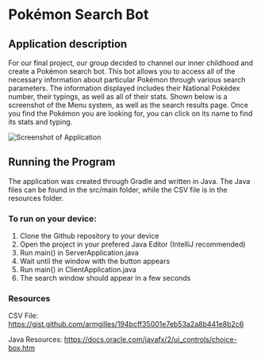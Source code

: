 # Pokémon Search Bot

## Application description 

For our final project, our group decided to channel our inner childhood and create a Pokémon search bot. This bot allows you to access all of the necessary information about particular Pokémon through various search parameters. The information displayed includes their National Pokédex number, their typings, as well as all of their stats. Shown below is a screenshot of the Menu system, as well as the search results page. Once you find the Pokémon you are looking for, you can click on its name to find its stats and typing. 

<img src="/" alt="Screenshot of Application">

## Running the Program 

The application was created through Gradle and written in Java. The Java files can be found in the src/main folder, while the CSV file is in the resources folder.

### To run on your device:

1. Clone the Github repository to your device
2. Open the project in your prefered Java Editor (IntelliJ recommended)
3. Run main() in ServerApplication.java
4. Wait until the window with the button appears
5. Run main() in ClientApplication.java
6. The search window should appear in a few seconds

### Resources 

CSV File: https://gist.github.com/armgilles/194bcff35001e7eb53a2a8b441e8b2c6 

Java Resources: https://docs.oracle.com/javafx/2/ui_controls/choice-box.htm 


